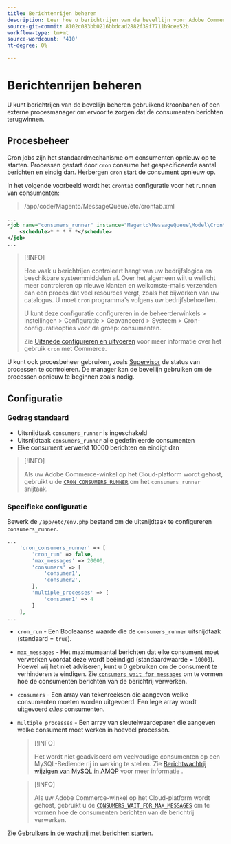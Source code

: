 ```yaml
---
title: Berichtenrijen beheren
description: Leer hoe u berichtrijen van de bevellijn voor Adobe Commerce kunt beheren.
source-git-commit: 8102c083bb0216bbdcad2882f39f7711b9cee52b
workflow-type: tm+mt
source-wordcount: '410'
ht-degree: 0%

---
```



# Berichtenrijen beheren

U kunt berichtrijen van de bevellijn beheren gebruikend kroonbanen of een externe procesmanager om ervoor te zorgen dat de consumenten berichten terugwinnen.

## Procesbeheer

Cron jobs zijn het standaardmechanisme om consumenten opnieuw op te starten. Processen gestart door `cron` consume het gespecificeerde aantal berichten en eindig dan. Herbergen `cron` start de consument opnieuw op.

In het volgende voorbeeld wordt het `crontab` configuratie voor het runnen van consumenten:

> /app/code/Magento/MessageQueue/etc/crontab.xml

```xml
...
<job name="consumers_runner" instance="Magento\MessageQueue\Model\Cron\ConsumersRunner" method="run">
    <schedule>* * * * *</schedule>
</job>
...
```

>[!INFO]
>
>Hoe vaak u berichtrijen controleert hangt van uw bedrijfslogica en beschikbare systeemmiddelen af. Over het algemeen wilt u wellicht meer controleren op nieuwe klanten en welkomste-mails verzenden dan een proces dat veel resources vergt, zoals het bijwerken van uw catalogus. U moet `cron` programma&#39;s volgens uw bedrijfsbehoeften.
>
>U kunt deze configuratie configureren in de beheerderwinkels > Instellingen > Configuratie > Geavanceerd > Systeem > Cron-configuratieopties voor de groep: consumenten.
>
>Zie [Uitsnede configureren en uitvoeren](../cli/configure-cron-jobs.md) voor meer informatie over het gebruik `cron` met Commerce.

U kunt ook procesbeheer gebruiken, zoals [Supervisor](http://supervisord.org/index.html) de status van processen te controleren. De manager kan de bevellijn gebruiken om de processen opnieuw te beginnen zoals nodig.

## Configuratie

### Gedrag standaard

- Uitsnijdtaak `consumers_runner` is ingeschakeld
- Uitsnijdtaak `consumers_runner` alle gedefinieerde consumenten
- Elke consument verwerkt 10000 berichten en eindigt dan

>[!INFO]
>
>Als uw Adobe Commerce-winkel op het Cloud-platform wordt gehost, gebruikt u de [`CRON_CONSUMERS_RUNNER`](https://experienceleague.adobe.com/docs/commerce-cloud-service/user-guide/configure/env/stage/variables-deploy.html#cron_consumers_runner) om het `consumers_runner` snijtaak.

### Specifieke configuratie

Bewerk de `/app/etc/env.php` bestand om de uitsnijdtaak te configureren `consumers_runner`.

```php
...
    'cron_consumers_runner' => [
        'cron_run' => false,
        'max_messages' => 20000,
        'consumers' => [
            'consumer1',
            'consumer2',
        ],
        'multiple_processes' => [
            'consumer1' => 4
        ]
    ],
...
```

- `cron_run` - Een Booleaanse waarde die de `consumers_runner` uitsnijdtaak (standaard = `true`).
- `max_messages` - Het maximumaantal berichten dat elke consument moet verwerken voordat deze wordt beëindigd (standaardwaarde = `10000`). Hoewel wij het niet adviseren, kunt u 0 gebruiken om de consument te verhinderen te eindigen. Zie [`consumers_wait_for_messages`](../reference/config-reference-envphp.md#consumerswaitformessages) om te vormen hoe de consumenten berichten van de berichtrij verwerken.
- `consumers` - Een array van tekenreeksen die aangeven welke consumenten moeten worden uitgevoerd. Een lege array wordt uitgevoerd *alles* consumenten.
- `multiple_processes` - Een array van sleutelwaardeparen die aangeven welke consument moet werken in hoeveel processen.

   >[!INFO]
   >
   >Het wordt niet geadviseerd om veelvoudige consumenten op een MySQL-Bediende rij in werking te stellen. Zie [Berichtwachtrij wijzigen van MySQL in AMQP](https://developer.adobe.com/commerce/php/development/components/message-queues/#change-message-queue-from-mysql-to-amqp) voor meer informatie .

   >[!INFO]
   >
   >Als uw Adobe Commerce-winkel op het Cloud-platform wordt gehost, gebruikt u de [`CONSUMERS_WAIT_FOR_MAX_MESSAGES`](https://experienceleague.adobe.com/docs/commerce-cloud-service/user-guide/configure/env/stage/variables-deploy.html#consumers_wait_for_max_messages) om te vormen hoe de consumenten berichten van de berichtrij verwerken.

Zie [Gebruikers in de wachtrij met berichten starten](../cli/start-message-queues.md).
